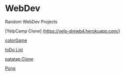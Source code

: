 # WebDev
Random WebDev Projects

[YelpCamp Clone] (https://yelp-drewb4.herokuapp.com/)

[colorGame](https://drewbefore.github.io/WebDev/colorGame/index)

[toDo List](https://drewbefore.github.io/WebDev/toDo/)

[patatap Clone](https://drewbefore.github.io/WebDev/patatap/circles)

[Pong](https://drewbefore.github.io/WebDev/Pong/game)
